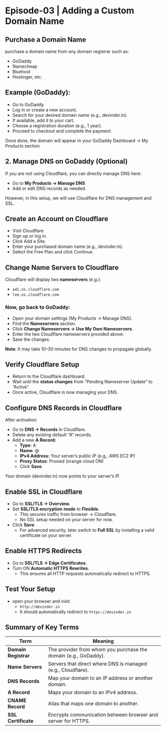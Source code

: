 # Episode-03 | Adding a Custom Domain Name

## Purchase a Domain Name

purchase a domain name from any domain registrar such as:

- GoDaddy
- Namecheap
- Bluehost
- Hostinger, etc.

## Example (GoDaddy):

- Go to GoDaddy
- Log in or create a new account.
- Search for your desired domain name (e.g., devinder.in).
- If available, add it to your cart.
- Choose a registration duration (e.g., 1 year).
- Proceed to checkout and complete the payment.

Once done, the domain will appear in your GoDaddy Dashboard → My Products section.

## 2. Manage DNS on GoDaddy (Optional)

If you are not using Cloudflare, you can directly manage DNS here:

- Go to **My Products → Manage DNS**
- Add or edit DNS records as needed.

However, in this setup, we will use Cloudflare for DNS management and SSL.

## Create an Account on Cloudflare

- Visit Cloudflare
- Sign up or log in.
- Click Add a Site.
- Enter your purchased domain name (e.g., devinder.in).
- Select the Free Plan and click Continue.

## Change Name Servers to Cloudflare

Cloudflare will display two **nameservers** (e.g.):

- `adi.ns.cloudflare.com`
- `lee.ns.cloudflare.com`

### Now, go back to GoDaddy:

- Open your domain settings (My Products → Manage DNS).
- Find the **Nameservers** section.
- Click **Change Nameservers → Use My Own Nameservers**.
- Enter the two Cloudflare nameservers provided above.
- Save the changes.

**Note**: It may take 10–30 minutes for DNS changes to propagate globally.

## Verify Cloudflare Setup

- Return to the Cloudflare dashboard.
- Wait until the **status changes** from “Pending Nameserver Update” to “Active”.
- Once active, Cloudflare is now managing your DNS.

## Configure DNS Records in Cloudflare

After activation:

- Go to **DNS → Records** in Cloudflare.
- Delete any existing default “A” records.
- Add a new **A Record:**
  - **Type**: A
  - **Name:** @
  - **IPv4 Address:** Your server’s public IP (e.g., AWS EC2 IP)
  - **Proxy Status**: Proxied (orange cloud ON)
  - Click **Save**.

Your domain (devinder.in) now points to your server’s IP.

## Enable SSL in Cloudflare

- Go to **SSL/TLS → Overview.**
- Set **SSL/TLS encryption mode** to **Flexible**.
  - This secures traffic from browser → Cloudflare.
  - No SSL setup needed on your server for now.
- Click **Save**.
  - For advanced security, later switch to **Full SSL** by installing a valid certificate on your server.

## Enable HTTPS Redirects

- Go to **SSL/TLS → Edge Certificates.**
- Turn ON **Automatic HTTPS Rewrites.**
  - This ensures all HTTP requests automatically redirect to HTTPS.

## Test Your Setup

- open your browser and visit:
  - `http://devinder.in`
  - It should automatically redirect to `https://devinder.in`

## Summary of Key Terms

| Term                 | Meaning                                                         |
| -------------------- | --------------------------------------------------------------- |
| **Domain Registrar** | The provider from whom you purchase the domain (e.g., GoDaddy). |
| **Name Servers**     | Servers that direct where DNS is managed (e.g., Cloudflare).    |
| **DNS Records**      | Map your domain to an IP address or another domain.             |
| **A Record**         | Maps your domain to an IPv4 address.                            |
| **CNAME Record**     | Alias that maps one domain to another.                          |
| **SSL Certificate**  | Encrypts communication between browser and server for HTTPS.    |
